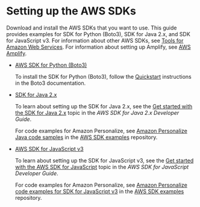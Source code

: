 # Setting up the AWS SDKs<a name="aws-personalize-set-up-sdks"></a>

Download and install the AWS SDKs that you want to use\. This guide provides examples for SDK for Python \(Boto3\), SDK for Java 2\.x, and SDK for JavaScript v3\. For information about other AWS SDKs, see [Tools for Amazon Web Services](https://aws.amazon.com/tools/)\. For information about setting up Amplify, see [AWS Amplify](https://aws-amplify.github.io/docs/js/start)\.
+ [AWS SDK for Python \(Boto3\)](https://boto3.amazonaws.com/v1/documentation/api/latest/index.html)

  To install the SDK for Python \(Boto3\), follow the [Quickstart](https://boto3.amazonaws.com/v1/documentation/api/latest/guide/quickstart.html) instructions in the Boto3 documentation\.
+ [SDK for Java 2\.x](https://docs.aws.amazon.com/sdk-for-java/latest/developer-guide/)

   To learn about setting up the SDK for Java 2\.x, see the [Get started with the SDK for Java 2\.x](https://docs.aws.amazon.com/sdk-for-java/latest/developer-guide/get-started.html) topic in the *AWS SDK for Java 2\.x Developer Guide*\. 

   For code examples for Amazon Personalize, see [Amazon Personalize Java code samples](https://github.com/awsdocs/aws-doc-sdk-examples/tree/main/javav2/example_code/personalize) in the [AWS SDK examples](https://github.com/awsdocs/aws-doc-sdk-examples) repository\. 
+ [AWS SDK for JavaScript v3](https://docs.aws.amazon.com/sdk-for-javascript/v3/developer-guide/)

   To learn about setting up the SDK for JavaScript v3, see the [Get started with the AWS SDK for JavaScript](https://docs.aws.amazon.com/sdk-for-javascript/v3/developer-guide/getting-started.html) topic in the *AWS SDK for JavaScript Developer Guide*\. 

   For code examples for Amazon Personalize, see [Amazon Personalize code examples for SDK for JavaScript v3](https://github.com/awsdocs/aws-doc-sdk-examples/tree/main/javascriptv3/example_code/personalize) in the [AWS SDK examples](https://github.com/awsdocs/aws-doc-sdk-examples) repository\. 